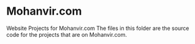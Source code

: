 # Mohanvir.com
Website Projects for Mohanvir.com
The files in this folder are the source code for the projects that are on Mohanvir.com.

